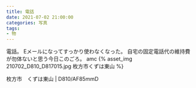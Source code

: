 ```yaml
---
title: 電話
date: 2021-07-02 21:00:00
categories: 写真
tags:
- 物
---
```


電話。
Eメールになってすっかり使わなくなった。
自宅の固定電話代の維持費が勿体ないと思う今日このごろ。
amc
{% asset_img 210702_D810_D817015.jpg 枚方市くずは東山 %}

枚方市　くずは東山 | D810/AF85mmD